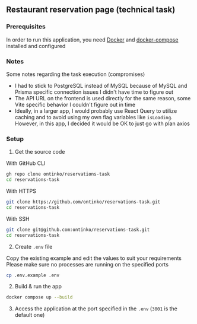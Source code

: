 ## Restaurant reservation page (technical task)

### Prerequisites

In order to run this application, you need [Docker](https://www.docker.com/) and [docker-compose](https://docs.docker.com/) installed and configured

### Notes

Some notes regarding the task execution (compromises)

 - I had to stick to PostgreSQL instead of MySQL because of MySQL and Prisma specific connection issues I didn't have time to figure out
 - The API URL on the frontend is used directly for the same reason, some Vite specific behavior I couldn't figure out in time
 - Ideally, in a larger app, I would probably use React Query to utilize caching and to avoid using my own flag variables like `isLoading`. However, in this app, I decided it would be OK to just go with plan axios

### Setup

1. Get the source code

With GitHub CLI

```sh
gh repo clone ontinko/reservations-task
cd reservations-task
```

With HTTPS

```sh
git clone https://github.com/ontinko/reservations-task.git
cd reservations-task
```

With SSH

```sh
git clone git@github.com:ontinko/reservations-task.git
cd reservations-task
```

2. Create `.env` file

Copy the existing example and edit the values to suit your requirements
Please make sure no processes are running on the specified ports

```sh
cp .env.example .env
```

2. Build & run the app

```sh
docker compose up --build
```

3. Access the application at the port specified in the `.env` (`3001` is the default one)
